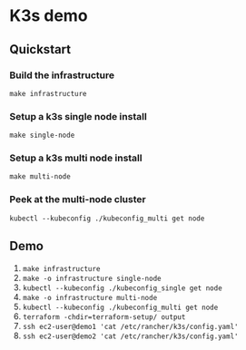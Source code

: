 # K3s demo

## Quickstart

### Build the infrastructure
`make infrastructure`

### Setup a k3s single node install
`make single-node`

### Setup a k3s multi node install
`make multi-node`

### Peek at the multi-node cluster
`kubectl --kubeconfig ./kubeconfig_multi get node`


## Demo
1. `make infrastructure`
1. `make -o infrastructure single-node`
1. `kubectl --kubeconfig ./kubeconfig_single get node`
1. `make -o infrastructure multi-node`
1. `kubectl --kubeconfig ./kubeconfig_multi get node`
1. `terraform -chdir=terraform-setup/ output`
1. `ssh ec2-user@demo1 'cat /etc/rancher/k3s/config.yaml'`
1. `ssh ec2-user@demo2 'cat /etc/rancher/k3s/config.yaml'`
